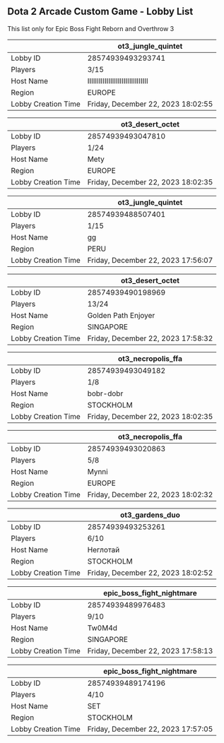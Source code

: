 ## Dota 2 Arcade Custom Game - Lobby List

This list only for Epic Boss Fight Reborn and Overthrow 3

|  | ot3_jungle_quintet |
| ------ | ------ |
| Lobby ID | 28574939493293741 |
| Players | 3/15 |
| Host Name | IIIIIIIIIIIIIIIIIIIIIIIIIIIIIIII |
| Region | EUROPE |
| Lobby Creation Time | Friday, December 22, 2023 18:02:55 |


|  | ot3_desert_octet |
| ------ | ------ |
| Lobby ID | 28574939493047810 |
| Players | 1/24 |
| Host Name | Mety |
| Region | EUROPE |
| Lobby Creation Time | Friday, December 22, 2023 18:02:35 |


|  | ot3_jungle_quintet |
| ------ | ------ |
| Lobby ID | 28574939488507401 |
| Players | 1/15 |
| Host Name | gg |
| Region | PERU |
| Lobby Creation Time | Friday, December 22, 2023 17:56:07 |


|  | ot3_desert_octet |
| ------ | ------ |
| Lobby ID | 28574939490198969 |
| Players | 13/24 |
| Host Name | Golden Path Enjoyer |
| Region | SINGAPORE |
| Lobby Creation Time | Friday, December 22, 2023 17:58:32 |


|  | ot3_necropolis_ffa |
| ------ | ------ |
| Lobby ID | 28574939493049182 |
| Players | 1/8 |
| Host Name | bobr-dobr |
| Region | STOCKHOLM |
| Lobby Creation Time | Friday, December 22, 2023 18:02:35 |


|  | ot3_necropolis_ffa |
| ------ | ------ |
| Lobby ID | 28574939493020863 |
| Players | 5/8 |
| Host Name | Mynni |
| Region | EUROPE |
| Lobby Creation Time | Friday, December 22, 2023 18:02:32 |


|  | ot3_gardens_duo |
| ------ | ------ |
| Lobby ID | 28574939493253261 |
| Players | 6/10 |
| Host Name | Неглотай |
| Region | STOCKHOLM |
| Lobby Creation Time | Friday, December 22, 2023 18:02:52 |


|  | epic_boss_fight_nightmare |
| ------ | ------ |
| Lobby ID | 28574939489976483 |
| Players | 9/10 |
| Host Name | Tw0M4d |
| Region | SINGAPORE |
| Lobby Creation Time | Friday, December 22, 2023 17:58:13 |


|  | epic_boss_fight_nightmare |
| ------ | ------ |
| Lobby ID | 28574939489174196 |
| Players | 4/10 |
| Host Name | SET |
| Region | STOCKHOLM |
| Lobby Creation Time | Friday, December 22, 2023 17:57:05 |


